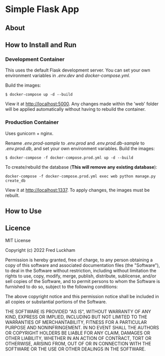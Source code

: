 # Simple Flask App

## About

## How to Install and Run

### Development Container

This uses the default Flask development server. You can set your own environment variables in _.env.dev_ and _docker-compose.yml_.

Build the images:

```
$ docker-compose up -d --build
```

View it at [http://localhost:5000](http://localhost:5000). Any changes made within the 'web' folder will be applied automatically without having to rebuild the container.

### Production Container

Uses gunicorn + nginx.

Rename _.env.prod-sample_ to _.env.prod_ and _.env.prod.db-sample_ to _.env.prod.db_, and set your own environment variables.
Build the images:

```
$ docker-compose -f docker-compose.prod.yml up -d --build
```

To create/rebuild the database (**This will remove any existing database**):

```
docker-compose -f docker-compose.prod.yml exec web python manage.py create_db
```

View it at [http://localhost:1337](http://localhost:1337). To apply changes, the images must be rebuilt.

## How to Use

## Licence

MIT License

Copyright (c) 2022 Fred Luckham

Permission is hereby granted, free of charge, to any person obtaining a copy
of this software and associated documentation files (the "Software"), to deal
in the Software without restriction, including without limitation the rights
to use, copy, modify, merge, publish, distribute, sublicense, and/or sell
copies of the Software, and to permit persons to whom the Software is
furnished to do so, subject to the following conditions:

The above copyright notice and this permission notice shall be included in all
copies or substantial portions of the Software.

THE SOFTWARE IS PROVIDED "AS IS", WITHOUT WARRANTY OF ANY KIND, EXPRESS OR
IMPLIED, INCLUDING BUT NOT LIMITED TO THE WARRANTIES OF MERCHANTABILITY,
FITNESS FOR A PARTICULAR PURPOSE AND NONINFRINGEMENT. IN NO EVENT SHALL THE
AUTHORS OR COPYRIGHT HOLDERS BE LIABLE FOR ANY CLAIM, DAMAGES OR OTHER
LIABILITY, WHETHER IN AN ACTION OF CONTRACT, TORT OR OTHERWISE, ARISING FROM,
OUT OF OR IN CONNECTION WITH THE SOFTWARE OR THE USE OR OTHER DEALINGS IN THE
SOFTWARE.
